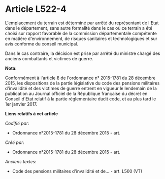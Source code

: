 # Article L522-4

L'emplacement du terrain est déterminé par arrêté du représentant de l'Etat dans le département, sans autre formalité dans le
cas où ce terrain a été choisi sur rapport favorable de la commission départementale compétente en matière d'environnement,
de risques sanitaires et technologiques et sur avis conforme du conseil municipal.

Dans le cas contraire, la décision est prise par arrêté du ministre chargé des anciens combattants et victimes de guerre.

**Nota:**

Conformément à l'article 8 de l'ordonnance n° 2015-1781 du 28 décembre 2015, les dispositions de la partie législative du
code des pensions militaires d'invalidité et des victimes de guerre entrent en vigueur le lendemain de la publication au
Journal officiel de la République française du décret en Conseil d'Etat relatif à la partie réglementaire dudit code, et au
plus tard le 1er janvier 2017.

**Liens relatifs à cet article**

_Codifié par_:

  - Ordonnance n°2015-1781 du 28 décembre 2015 - art.

_Créé par_:

  - Ordonnance n°2015-1781 du 28 décembre 2015 - art.

_Anciens textes_:

  - Code des pensions militaires d'invalidité et de... - art. L500 (VT)
